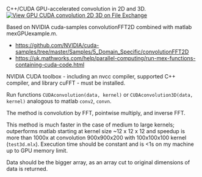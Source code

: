 C++/CUDA GPU-accelerated convolution in 2D and 3D. [![View GPU CUDA convolution 2D 3D on File Exchange](https://www.mathworks.com/matlabcentral/images/matlab-file-exchange.svg)](https://uk.mathworks.com/matlabcentral/fileexchange/129964-gpu-cuda-convolution-2d-3d)

Based on NVIDIA cuda-samples convolutionFFT2D combined with matlab mexGPUexample.m.
- https://github.com/NVIDIA/cuda-samples/tree/master/Samples/5_Domain_Specific/convolutionFFT2D
- https://uk.mathworks.com/help/parallel-computing/run-mex-functions-containing-cuda-code.html 

NVIDIA CUDA toolbox - including an nvcc compiler, supported C++ compiler, and library cuFFT - must be installed.

Run functions ``CUDAconvolution(data, kernel)`` or ``CUDAconvolution3D(data, kernel)`` analogous to matlab ``conv2``, ``convn``.

The method is convolution by FFT, pointwise multiply, and inverse FFT.

This method is much faster in the case of medium to large kernels; 
outperforms matlab starting at kernel size ~12 x 12 x 12 and speedup is more than 1000x at convolution 900x900x200 with 100x100x100 kernel (``test3d.mlx``).
Execution time should be constant and is <1s on my machine up to GPU memory limit.

Data should be the bigger array, as an array cut to original dimensions of data is returned.
